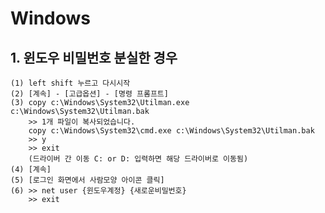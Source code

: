 # Windows

## 1. 윈도우 비밀번호 분실한 경우

    (1) left shift 누르고 다시시작 
    (2) [계속] - [고급옵션] - [명령 프롬프트]
    (3) copy c:\Windows\System32\Utilman.exe c:\Windows\System32\Utilman.bak
        >> 1개 파일이 복사되었습니다.
        copy c:\Windows\System32\cmd.exe c:\Windows\System32\Utilman.bak
        >> y 
        >> exit
        (드라이버 간 이동 C: or D: 입력하면 해당 드라이버로 이동됨)
    (4) [계속]
    (5) [로그인 화면에서 사람모양 아이콘 클릭]
    (6) >> net user {윈도우계정} {새로운비밀번호}
        >> exit
